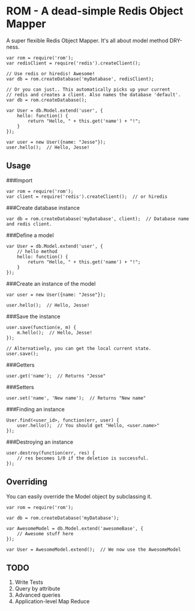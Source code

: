 ROM - A dead-simple Redis Object Mapper
=======================================

A super flexible Redis Object Mapper. It's all about model method DRY-ness.


    var rom = require('rom');
    var redisClient = require('redis').createClient();

    // Use redis or hiredis! Awesome!
    var db = rom.createDatabase('myDatabase', redisClient);

    // Or you can just.. This automatically picks up your current
    // redis and creates a client. Also names the database 'default'.
    var db = rom.createDatabase();

    var User = db.Model.extend('user', {
        hello: function() {
            return "Hello, " + this.get('name') + "!";
        }
    });
    
    var user = new User({name: "Jesse"});
    user.hello();  // Hello, Jesse!

Usage
-----

###Import

    var rom = require('rom');
    var client = require('redis').createClient();  // or hiredis

###Create database instance

    var db = rom.createDatabase('myDatabase', client);  // Database name and redis client.

###Define a model

    var User = db.Model.extend('user', {
        // hello method
        hello: function() {
            return "Hello, " + this.get('name') + "!";
        }
    });

###Create an instance of the model

    var user = new User({name: "Jesse"});

    user.hello();  // Hello, Jesse!

###Save the instance

    user.save(function(e, m) {
        m.hello();  // Hello, Jesse!
    });

    // Alternatively, you can get the local current state.
    user.save();

###Getters

    user.get('name');  // Returns "Jesse"

###Setters

    user.set('name', 'New name');  // Returns "New name"

###Finding an instance

    User.find(<user_id>, function(err, user) {
        user.hello();  // You should get "Hello, <user.name>"
    });

###Destroying an instance

    user.destroy(function(err, res) {
        // res becomes 1/0 if the deletion is successful.
    });

Overriding
----------

You can easily override the Model object by subclassing it.

    var rom = require('rom');

    var db = rom.createDatabase('myDatabase');

    var AwesomeModel = db.Model.extend('awesomeBase', {
        // Awesome stuff here
    });

    var User = AwesomeModel.extend();  // We now use the AwesomeModel


TODO
----

1. Write Tests
2. Query by attribute
3. Advanced queries
4. Application-level Map Reduce

